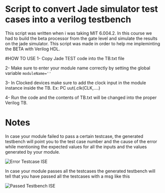 # Script to convert Jade simulator test cases into a verilog testbench  

This script was written when i was taking MIT 6.004.2. In this course we had to build the beta processor from the gate level and simulate the
results on the jade simulator. This script was made in order to help me impleminting the BETA with Verilog HDL.

#HOW TO USE
1- Copy Jade TEST code into the TB.txt file

2- Make sure to enter your module name correctly by setting the global variable `moduleName=''`

3- In Clocked devices make sure to add the clock input in the module instance inside the TB. Ex: PC uut(.clk(CLK,....)

4- Run the code and the contents of TB.txt will be changed into the proper Verilog TB.

# Notes

In case your module failed to pass a certain testcase, the generated testbench will point you to the test case number and the cause of the error while mentioning
the expected values for all the inputs and the values generated by your module.

![Error Testcase ISE](https://edxuploads.s3.amazonaws.com/1486918128109751.png)

In case your module passes all the testcases the generated testbench will tell that you have passed all the testcases with a msg like this

![Passed Testbench ISE](https://edxuploads.s3.amazonaws.com/14869182766043717.png)
